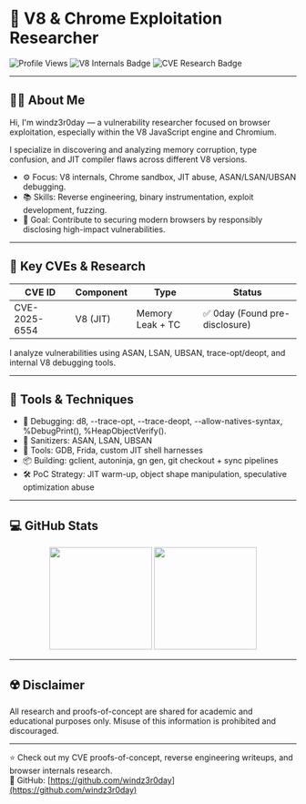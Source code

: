 # 🧠 V8 & Chrome Exploitation Researcher  

![Profile Views](https://komarev.com/ghpvc/?username=windz3r0day&style=for-the-badge)
![V8 Internals Badge](https://img.shields.io/badge/V8-Internals-blue?style=for-the-badge)
![CVE Research Badge](https://img.shields.io/badge/CVE-Research-red?style=for-the-badge)

---

## 👨‍💻 About Me  

Hi, I'm windz3r0day — a vulnerability researcher focused on browser exploitation, especially within the V8 JavaScript engine and Chromium.  

I specialize in discovering and analyzing memory corruption, type confusion, and JIT compiler flaws across different V8 versions.  

- ⚙️ Focus: V8 internals, Chrome sandbox, JIT abuse, ASAN/LSAN/UBSAN debugging.  
- 📚 Skills: Reverse engineering, binary instrumentation, exploit development, fuzzing.  
- 🧩 Goal: Contribute to securing modern browsers by responsibly disclosing high-impact vulnerabilities.  

---

## 🧬 Key CVEs & Research  

| CVE ID          | Component           | Type                 | Status     |
|-----------------|---------------------|----------------------|------------|
| CVE-2025-6554 | V8 (JIT)            | Memory Leak + TC     | ✅ 0day (Found pre-disclosure) |

I analyze vulnerabilities using ASAN, LSAN, UBSAN, trace-opt/deopt, and internal V8 debugging tools.

---

## 🧪 Tools & Techniques  

- 🧠 Debugging: d8, --trace-opt, --trace-deopt, --allow-natives-syntax, %DebugPrint(), %HeapObjectVerify().  
- 🔬 Sanitizers: ASAN, LSAN, UBSAN  
- 🧰 Tools: GDB, Frida, custom JIT shell harnesses  
- 📦 Building: gclient, autoninja, gn gen, git checkout + sync pipelines  
- 🛠️ PoC Strategy: JIT warm-up, object shape manipulation, speculative optimization abuse  

---

## 💻 GitHub Stats  

<div align="center">  
  <img height="180em" src="https://github-readme-stats.vercel.app/api?username=windz3r0day&show_icons=true&theme=algolia&include_all_commits=true&count_private=true"/>  
  <img height="180em" src="https://github-readme-stats.vercel.app/api/top-langs/?username=windz3r0day&layout=compact&langs_count=7&theme=algolia"/>  
</div>  

---

## ☢️ Disclaimer  

All research and proofs-of-concept are shared for academic and educational purposes only. Misuse of this information is prohibited and discouraged.

---

⭐️ Check out my CVE proofs-of-concept, reverse engineering writeups, and browser internals research.  
📎 GitHub: [https://github.com/windz3r0day](https://github.com/windz3r0day)
